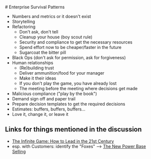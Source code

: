﻿﻿# Enterprise Survival Patterns 
- Numbers and metrics or it doesn't exist
- Storytelling
- Refactoring
  - Don't ask, don't tell
  - Cleanup your house (boy scout rule)
  - Security and compliance to get the necessary resources
  - Spend effort now to be cheaper/faster in the future
  - Sugarcoat the bitter pill
- Black Ops (don't ask for permission, ask for forgiveness)
- Human relationships
  - (Re)building trust
  - Deliver ammunition/food for your manager
  - Make it their ideas
  - If you don't play the game, you have already lost
  - The meeting before the meeting where decisions get made
- Malicious compliance ("play by the book")
- Demand sign off and paper trail
- Prepare decision templates to get the required decisions
- Estimates: buffers, buffers, buffers...
- Love it, change it, or leave it

## Links for things mentioned in the discussion
- [The Infinite Game: How to Lead in the 21st Century](https://www.youtube.com/watch?v=3vX2iVIJMFQ)
- esp. with Customers: identify the "Foxes" --> [The New Power Base Selling](https://www.amazon.de/New-Power-Base-Selling-Competition/dp/1118206673/)
